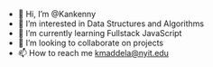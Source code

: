 - 👋 Hi, I’m @Kankenny
- 👀 I’m interested in Data Structures and Algorithms
- 🌱 I’m currently learning Fullstack JavaScript
- 💞️ I’m looking to collaborate on projects
- 📫 How to reach me kmaddela@nyit.edu

<!---
Kankenny/Kankenny is a ✨ special ✨ repository because its `README.md` (this file) appears on your GitHub profile.
You can click the Preview link to take a look at your changes.
--->
